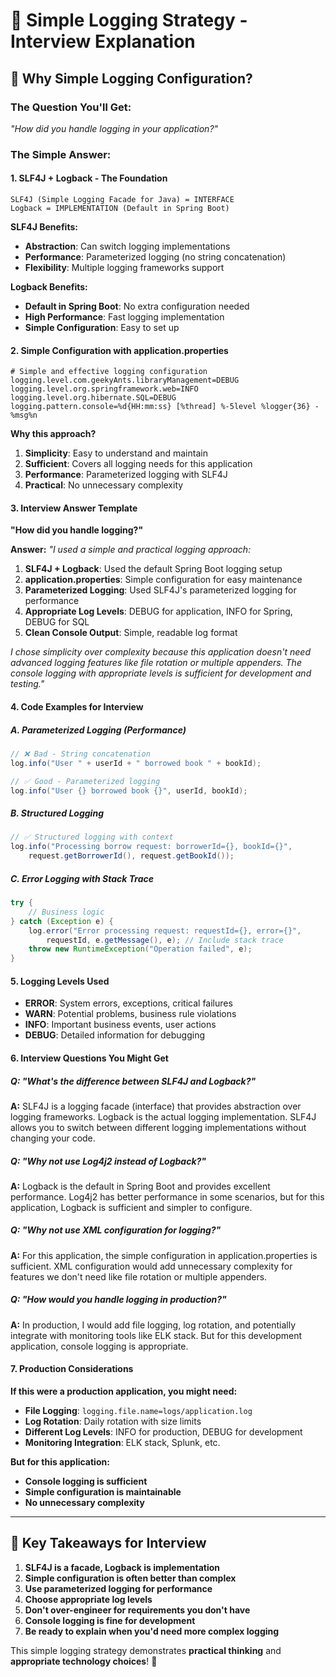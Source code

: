 # 📝 **Simple Logging Strategy - Interview Explanation**

## 🤔 **Why Simple Logging Configuration?**

### **The Question You'll Get:**
*"How did you handle logging in your application?"*

### **The Simple Answer:**

#### **1. SLF4J + Logback - The Foundation**
```
SLF4J (Simple Logging Facade for Java) = INTERFACE
Logback = IMPLEMENTATION (Default in Spring Boot)
```

**SLF4J Benefits:**
- **Abstraction**: Can switch logging implementations
- **Performance**: Parameterized logging (no string concatenation)
- **Flexibility**: Multiple logging frameworks support

**Logback Benefits:**
- **Default in Spring Boot**: No extra configuration needed
- **High Performance**: Fast logging implementation
- **Simple Configuration**: Easy to set up

#### **2. Simple Configuration with application.properties**

```properties
# Simple and effective logging configuration
logging.level.com.geekyAnts.libraryManagement=DEBUG
logging.level.org.springframework.web=INFO
logging.level.org.hibernate.SQL=DEBUG
logging.pattern.console=%d{HH:mm:ss} [%thread] %-5level %logger{36} - %msg%n
```

**Why this approach?**
1. **Simplicity**: Easy to understand and maintain
2. **Sufficient**: Covers all logging needs for this application
3. **Performance**: Parameterized logging with SLF4J
4. **Practical**: No unnecessary complexity

#### **3. Interview Answer Template**

**"How did you handle logging?"**

**Answer:**
*"I used a simple and practical logging approach:*

1. **SLF4J + Logback**: Used the default Spring Boot logging setup
2. **application.properties**: Simple configuration for easy maintenance
3. **Parameterized Logging**: Used SLF4J's parameterized logging for performance
4. **Appropriate Log Levels**: DEBUG for application, INFO for Spring, DEBUG for SQL
5. **Clean Console Output**: Simple, readable log format

*I chose simplicity over complexity because this application doesn't need advanced logging features like file rotation or multiple appenders. The console logging with appropriate levels is sufficient for development and testing."*

#### **4. Code Examples for Interview**

##### **A. Parameterized Logging (Performance)**
```java
// ❌ Bad - String concatenation
log.info("User " + userId + " borrowed book " + bookId);

// ✅ Good - Parameterized logging
log.info("User {} borrowed book {}", userId, bookId);
```

##### **B. Structured Logging**
```java
// ✅ Structured logging with context
log.info("Processing borrow request: borrowerId={}, bookId={}", 
    request.getBorrowerId(), request.getBookId());
```

##### **C. Error Logging with Stack Trace**
```java
try {
    // Business logic
} catch (Exception e) {
    log.error("Error processing request: requestId={}, error={}", 
        requestId, e.getMessage(), e); // Include stack trace
    throw new RuntimeException("Operation failed", e);
}
```

#### **5. Logging Levels Used**

- **ERROR**: System errors, exceptions, critical failures
- **WARN**: Potential problems, business rule violations  
- **INFO**: Important business events, user actions
- **DEBUG**: Detailed information for debugging

#### **6. Interview Questions You Might Get**

##### **Q: "What's the difference between SLF4J and Logback?"**
**A:** SLF4J is a logging facade (interface) that provides abstraction over logging frameworks. Logback is the actual logging implementation. SLF4J allows you to switch between different logging implementations without changing your code.

##### **Q: "Why not use Log4j2 instead of Logback?"**
**A:** Logback is the default in Spring Boot and provides excellent performance. Log4j2 has better performance in some scenarios, but for this application, Logback is sufficient and simpler to configure.

##### **Q: "Why not use XML configuration for logging?"**
**A:** For this application, the simple configuration in application.properties is sufficient. XML configuration would add unnecessary complexity for features we don't need like file rotation or multiple appenders.

##### **Q: "How would you handle logging in production?"**
**A:** In production, I would add file logging, log rotation, and potentially integrate with monitoring tools like ELK stack. But for this development application, console logging is appropriate.

#### **7. Production Considerations**

**If this were a production application, you might need:**
- **File Logging**: `logging.file.name=logs/application.log`
- **Log Rotation**: Daily rotation with size limits
- **Different Log Levels**: INFO for production, DEBUG for development
- **Monitoring Integration**: ELK stack, Splunk, etc.

**But for this application:**
- **Console logging is sufficient**
- **Simple configuration is maintainable**
- **No unnecessary complexity**

---

## 🎯 **Key Takeaways for Interview**

1. **SLF4J is a facade, Logback is implementation**
2. **Simple configuration is often better than complex**
3. **Use parameterized logging for performance**
4. **Choose appropriate log levels**
5. **Don't over-engineer for requirements you don't have**
6. **Console logging is fine for development**
7. **Be ready to explain when you'd need more complex logging**

This simple logging strategy demonstrates **practical thinking** and **appropriate technology choices**! 🚀
